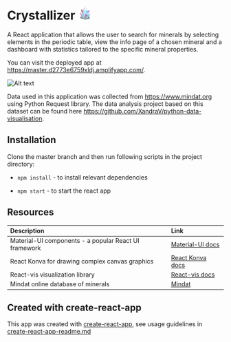 # Crystallizer ![Alt text](/public/favicon-32x32.png)

A React application that allows the user to search for minerals by selecting elements in the periodic table, view the info page of a chosen mineral and a dashboard with statistics tailored to the specific mineral properties.

You can visit the deployed app at https://master.d2773e6759xldj.amplifyapp.com/.

![Alt text](https://crystallizer.s3.eu-west-2.amazonaws.com/crystallizer.gif)

Data used in this application was collected from https://www.mindat.org using Python Request library.
The data analysis project based on this dataset can be found here https://github.com/XandraV/python-data-visualisation.

## Installation

Clone the master branch and then run following scripts in the project directory:


* `npm install` - to install relevant dependencies

* `npm start` - to start the react app

## Resources

| Description | Link     |
| :------------- | :------------- |
| Material-UI components - a popular React UI framework       | [Material-UI docs](https://material-ui.com/getting-started/installation/) |
| React Konva for drawing complex canvas graphics  | [React Konva docs](https://konvajs.org/docs/react/) |
| React-vis visualization library | [React-vis docs](https://uber.github.io/react-vis/documentation/getting-started/creating-a-new-react-vis-project) |
| Mindat online database of minerals | [Mindat](https://www.mindat.org/)|

## Created with create-react-app

This app was created with [create-react-app](https://github.com/facebook/create-react-app), see usage guidelines in [create-react-app-readme.md](create-react-app-readme.md)
